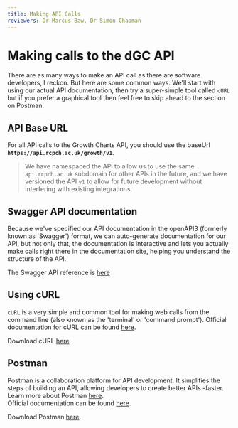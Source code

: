```yaml
---
title: Making API Calls
reviewers: Dr Marcus Baw, Dr Simon Chapman
---
```


# Making calls to the dGC API

There are as many ways to make an API call as there are software developers, I reckon. But here are some common ways. We'll start with using our actual API documentation, then try a super-simple tool called `cURL` but if you prefer a graphical tool then feel free to skip ahead to the section on Postman.


## API Base URL

For all API calls to the Growth Charts API, you should use the baseUrl **`https://api.rcpch.ac.uk/growth/v1`**.

> We have namespaced the API to allow us to use the same `api.rcpch.ac.uk` subdomain for other APIs in the future, and we have versioned the API `v1` to allow for future development without interfering with existing integrations.

## Swagger API documentation

Because we've specified our API documentation in the openAPI3 (formerly known as 'Swagger') format, we can auto-generate documentation for our API, but not only that, the documentation is interactive and lets you actually make calls right there in the documentation site, helping you understand the structure of the API.

The Swagger API reference is [here](/digital-growth-charts-documentation/integrator/api-reference/)

## Using cURL

`cURL` is a very simple and common tool for making web calls from the command line (also known as the 'terminal' or 'command prompt'). Official documentation for cURL can be found [here](https://everything.curl.dev).<br/>

Download cURL [here](https://curl.se/download.html).

<!--
```bash

```

What happened here?
-->


## Postman

Postman is a collaboration platform for API development. It simplifies the steps of building an API, allowing developers to create better APIs -faster. Learn more about Postman [here](https://www.postman.com/api-platform/?utm_source=www&utm_medium=home_hero&utm_campaign=button). <br/>
Official documentation can be found [here](https://learning.postman.com/docs/getting-started/introduction/).<br/>

Download Postman [here](https://learning.postman.com/docs/getting-started/installation-and-updates/).
